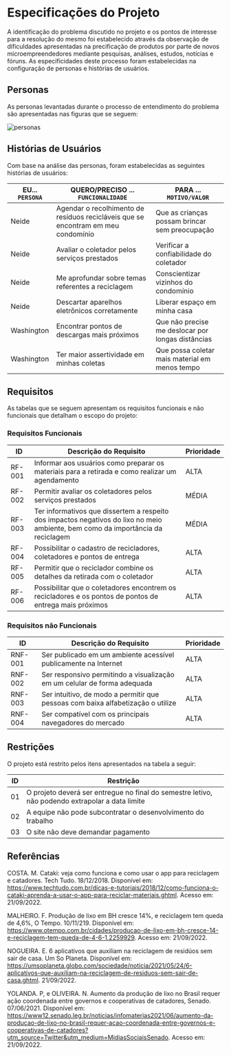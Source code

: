 # Especificações do Projeto

A identificação do problema discutido no projeto e os pontos de interesse para a resolução do mesmo foi estabelecido através da observação de dificuldades apresentadas
na precificação de produtos por parte de novos microempreendedores mediante pesquisas, análises, estudos, notícias e fóruns. As especificidades deste processo foram estabelecidas na configuração de personas e histórias de usuários. 

## Personas

As personas levantadas durante o processo de entendimento do problema são apresentadas nas figuras que se seguem:

![personas](https://github.com/ICEI-PUC-Minas-PMV-ADS/pmv-ads-2022-2-e1-proj-web-t7-agendamento-de-servicos-para-autonomos/blob/main/docs/img/personas.png?raw=true)

## Histórias de Usuários

Com base na análise das personas, foram estabelecidas as seguintes histórias de usuários:

|EU... `PERSONA`     | QUERO/PRECISO ... `FUNCIONALIDADE` |PARA ... `MOTIVO/VALOR`                 |
|--------------------|------------------------------------|----------------------------------------|
|      Neide         | Agendar o recolhimento de resíduos recicláveis que se encontram em meu condomínio            | Que as crianças possam brincar sem preocupação                |
|      Neide         | Avaliar o coletador pelos serviços prestados            | Verificar a confiabilidade do coletador                |
|      Neide         | Me aprofundar sobre temas referentes a reciclagem            | Conscientizar vizinhos do condomínio                |
|      Neide         | Descartar aparelhos eletrônicos corretamente            | Liberar espaço em minha casa                |
|      Washington    | Encontrar pontos de descargas mais próximos                 | Que não precise me deslocar por longas distâncias |
|      Washington    | Ter maior assertividade em minhas coletas                 | Que possa coletar mais material em menos tempo  |

## Requisitos

As tabelas que se seguem apresentam os requisitos funcionais e não funcionais que detalham o escopo do projeto:

### Requisitos Funcionais

|ID    | Descrição do Requisito  | Prioridade |
|------|-----------------------------------------|----|
|RF-001| Informar aos usuários como preparar os materiais para a retirada e como realizar um agendamento  | ALTA | 
|RF-002| Permitir avaliar os coletadores pelos serviços prestados    | MÉDIA |
|RF-003| Ter informativos que dissertem a respeito dos impactos negativos do lixo no meio ambiente, bem como da importância da reciclagem   | MÉDIA |
|RF-004| Possibilitar o cadastro de recicladores, coletadores e pontos de entrega    | ALTA |
|RF-005| Permitir que o reciclador combine os detalhes da retirada com o coletador    | ALTA |
|RF-006| Possibilitar que o coletadores encontrem os recicladores e os pontos de pontos de entrega mais próximos   | ALTA |

### Requisitos não Funcionais

|ID     | Descrição do Requisito  |Prioridade |
|-------|-------------------------|----|
|RNF-001| Ser publicado em um ambiente acessível publicamente na Internet  | ALTA | 
|RNF-002| Ser responsivo permitindo a visualização em um celular de forma adequada  |  ALTA | 
|RNF-003| Ser intuitivo, de modo a permitir que pessoas com baixa alfabetização o utilize   |  ALTA |
|RNF-004| Ser compatível com os principais navegadores do mercado    |  ALTA |

## Restrições

O projeto está restrito pelos itens apresentados na tabela a seguir:

|ID| Restrição                                             |
|--|-------------------------------------------------------|
|01| O projeto deverá ser entregue no final do semestre letivo, não podendo extrapolar a data limite  |
|02| A equipe não pode subcontratar o desenvolvimento do trabalho       |
|03| O site não deve demandar pagamento         |

## Referências

COSTA. M. Cataki: veja como funciona e como usar o app para reciclagem e catadores. Tech Tudo. 18/12/2018. Disponível em: https://www.techtudo.com.br/dicas-e-tutoriais/2018/12/como-funciona-o-cataki-aprenda-a-usar-o-app-para-reciclar-materiais.ghtml. Acesso em: 21/09/2022. 

MALHEIRO. F. Produção de lixo em BH cresce 14%, e reciclagem tem queda de 4,6%, O Tempo. 10/11/219. Disponível em: https://www.otempo.com.br/cidades/producao-de-lixo-em-bh-cresce-14-e-reciclagem-tem-queda-de-4-6-1.2259929. Acesso em: 21/09/2022. 

NOGUEIRA. E. 6 aplicativos que auxiliam na reciclagem de residúos sem sair de casa. Um So Planeta.  Disponível em: https://umsoplaneta.globo.com/sociedade/noticia/2021/05/24/6-aplicativos-que-auxiliam-na-reciclagem-de-residuos-sem-sair-de-casa.ghtml. 21/09/2022. 

YOLANDA. P, e OLIVEIRA. N. Aumento da produção de lixo no Brasil requer ação coordenada entre governos e cooperativas de catadores, Senado. 07/06/2021. Disponível em: https://www12.senado.leg.br/noticias/infomaterias2021/06/aumento-da-producao-de-lixo-no-brasil-requer-acao-coordenada-entre-governos-e-cooperativas-de-catadores?utm_source=Twitter&utm_medium=MidiasSociaisSenado. Acesso em: 21/09/2022. 
